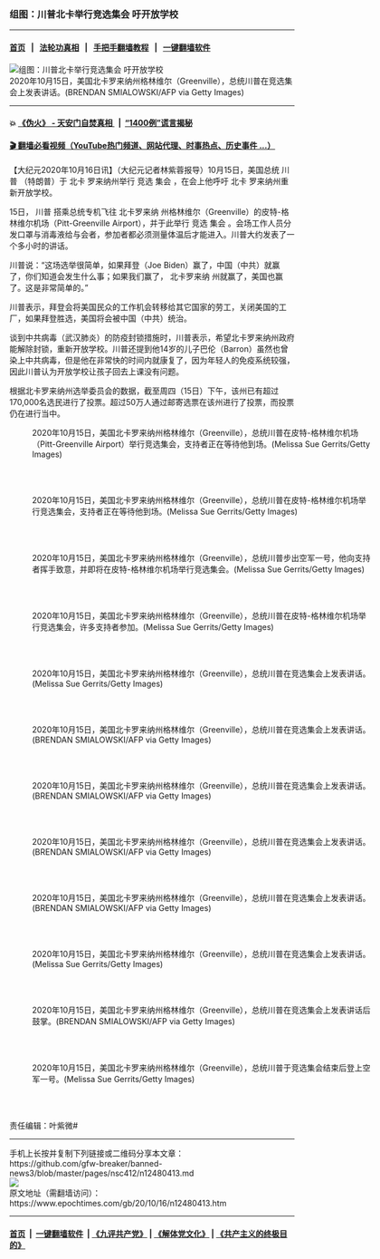 ### 组图：川普北卡举行竞选集会 吁开放学校
------------------------

#### [首页](https://github.com/gfw-breaker/banned-news3/blob/master/README.md) &nbsp;&nbsp;|&nbsp;&nbsp; [法轮功真相](https://github.com/begood0513/basic/blob/master/README.md)  &nbsp;&nbsp;|&nbsp;&nbsp; [手把手翻墙教程](https://github.com/gfw-breaker/guides/wiki)  &nbsp;&nbsp;|&nbsp;&nbsp; [一键翻墙软件](https://github.com/gfw-breaker/nogfw/blob/master/README.md)  



<div><img alt="组图：川普北卡举行竞选集会 吁开放学校" class="attachment-djy_600_400 size-djy_600_400 wp-post-image" src="https://i.epochtimes.com/assets/uploads/2020/10/GettyImages-1229091357-600x400.jpg"/>
<div class="caption">
 2020年10月15日，美国北卡罗来纳州格林维尔（Greenville），总统川普在竞选集会上发表讲话。(BRENDAN SMIALOWSKI/AFP via Getty Images)
</div></div><hr/>

#### 💥 [《伪火》 - 天安门自焚真相 ](http://158.247.195.190:10000/videos/blog/weihuo.html)&nbsp; |&nbsp; [“1400例”谎言揭秘  ](http://158.247.195.190:10000/videos/blog/jiexi1400.html)

#### [ 🎬  翻墙必看视频（YouTube热门频道、网站代理、时事热点、历史事件 ...）](https://github.com/gfw-breaker/links/blob/master/banned.md)

<div><p>
 【大纪元2020年10月16日讯】（大纪元记者林紫蓉报导）10月15日，美国总统
 <ok href="https://www.epochtimes.com/gb/tag/%E5%B7%9D%E6%99%AE.html">
  川普
 </ok>
 （特朗普）于
 <ok href="https://www.epochtimes.com/gb/tag/%E5%8C%97%E5%8D%A1.html">
  北卡
 </ok>
 罗来纳州举行
 <ok href="https://www.epochtimes.com/gb/tag/%E7%AB%9E%E9%80%89.html">
  竞选
 </ok>
 <ok href="https://www.epochtimes.com/gb/tag/%E9%9B%86%E4%BC%9A.html">
  集会
 </ok>
 ，在会上他呼吁
 <ok href="https://www.epochtimes.com/gb/tag/%E5%8C%97%E5%8D%A1.html">
  北卡
 </ok>
 罗来纳州重新开放学校。
</p>
<p>
 15日，
 <ok href="https://www.epochtimes.com/gb/tag/%E5%B7%9D%E6%99%AE.html">
  川普
 </ok>
 搭乘总统专机飞往
 <ok href="https://www.epochtimes.com/gb/tag/%E5%8C%97%E5%8D%A1%E7%BD%97%E6%9D%A5%E7%BA%B3.html">
  北卡罗来纳
 </ok>
 州格林维尔（Greenville）的皮特-格林维尔机场（Pitt-Greenville Airport），并于此举行
 <ok href="https://www.epochtimes.com/gb/tag/%E7%AB%9E%E9%80%89.html">
  竞选
 </ok>
 <ok href="https://www.epochtimes.com/gb/tag/%E9%9B%86%E4%BC%9A.html">
  集会
 </ok>
 。会场工作人员分发口罩与消毒液给与会者，参加者都必须测量体温后才能进入。川普大约发表了一个多小时的讲话。
</p>
<p>
 川普说：“这场选举很简单，如果拜登（Joe Biden）赢了，中国（中共）就赢了，你们知道会发生什么事；如果我们赢了，
 <ok href="https://www.epochtimes.com/gb/tag/%E5%8C%97%E5%8D%A1%E7%BD%97%E6%9D%A5%E7%BA%B3.html">
  北卡罗来纳
 </ok>
 州就赢了，美国也赢了。这是非常简单的。”
</p>
<p>
 川普表示，拜登会将美国民众的工作机会转移给其它国家的劳工，关闭美国的工厂，如果拜登胜选，美国将会被中国（中共）统治。
</p>
<p>
 谈到中共病毒（武汉肺炎）的防疫封锁措施时，川普表示，希望北卡罗来纳州政府能解除封锁，重新开放学校。川普还提到他14岁的儿子巴伦（Barron）虽然也曾染上中共病毒，但是他在非常快的时间内就康复了，因为年轻人的免疫系统较强，因此川普认为开放学校让孩子回去上课没有问题。
</p>
<p>
 根据北卡罗来纳州选举委员会的数据，截至周四（15日）下午，该州已有超过170,000名选民进行了投票。超过50万人通过邮寄选票在该州进行了投票，而投票仍在进行当中。
</p>
<figure class="wp-caption aligncenter" id="attachment_12480418" style="width: 600px">
 <ok href="https://i.epochtimes.com/assets/uploads/2020/10/GettyImages-1229092085.jpg">
  <img alt="" class="size-large wp-image-12480418" src="https://i.epochtimes.com/assets/uploads/2020/10/GettyImages-1229092085-600x400.jpg"/>
 </ok>
 <br/><figcaption class="wp-caption-text">
  2020年10月15日，美国北卡罗来纳州格林维尔（Greenville），总统川普在皮特-格林维尔机场（Pitt-Greenville Airport）举行竞选集会，支持者正在等待他到场。(Melissa Sue Gerrits/Getty Images)
 </figcaption><br/>
</figure><br/>
<figure class="wp-caption aligncenter" id="attachment_12480421" style="width: 600px">
 <ok href="https://i.epochtimes.com/assets/uploads/2020/10/GettyImages-1229091954.jpg">
  <img alt="" class="size-large wp-image-12480421" src="https://i.epochtimes.com/assets/uploads/2020/10/GettyImages-1229091954-600x400.jpg"/>
 </ok>
 <br/><figcaption class="wp-caption-text">
  2020年10月15日，美国北卡罗来纳州格林维尔（Greenville），总统川普在皮特-格林维尔机场举行竞选集会，支持者正在等待他到场。(Melissa Sue Gerrits/Getty Images)
 </figcaption><br/>
</figure><br/>
<figure class="wp-caption aligncenter" id="attachment_12480424" style="width: 600px">
 <ok href="https://i.epochtimes.com/assets/uploads/2020/10/GettyImages-1229092801.jpg">
  <img alt="" class="size-large wp-image-12480424" src="https://i.epochtimes.com/assets/uploads/2020/10/GettyImages-1229092801-600x327.jpg"/>
 </ok>
 <br/><figcaption class="wp-caption-text">
  2020年10月15日，美国北卡罗来纳州格林维尔（Greenville），总统川普步出空军一号，他向支持者挥手致意，并即将在皮特-格林维尔机场举行竞选集会。(Melissa Sue Gerrits/Getty Images)
 </figcaption><br/>
</figure><br/>
<figure class="wp-caption aligncenter" id="attachment_12480426" style="width: 600px">
 <ok href="https://i.epochtimes.com/assets/uploads/2020/10/GettyImages-1229093091.jpg">
  <img alt="" class="size-large wp-image-12480426" src="https://i.epochtimes.com/assets/uploads/2020/10/GettyImages-1229093091-600x400.jpg"/>
 </ok>
 <br/><figcaption class="wp-caption-text">
  2020年10月15日，美国北卡罗来纳州格林维尔（Greenville），总统川普在皮特-格林维尔机场举行竞选集会，许多支持者参加。(Melissa Sue Gerrits/Getty Images)
 </figcaption><br/>
</figure><br/>
<figure class="wp-caption aligncenter" id="attachment_12480427" style="width: 600px">
 <ok href="https://i.epochtimes.com/assets/uploads/2020/10/GettyImages-1229093146.jpg">
  <img alt="" class="size-large wp-image-12480427" src="https://i.epochtimes.com/assets/uploads/2020/10/GettyImages-1229093146-600x400.jpg"/>
 </ok>
 <br/><figcaption class="wp-caption-text">
  2020年10月15日，美国北卡罗来纳州格林维尔（Greenville），总统川普在竞选集会上发表讲话。(Melissa Sue Gerrits/Getty Images)
 </figcaption><br/>
</figure><br/>
<figure class="wp-caption aligncenter" id="attachment_12480428" style="width: 600px">
 <ok href="https://i.epochtimes.com/assets/uploads/2020/10/GettyImages-1229091362.jpg">
  <img alt="" class="size-large wp-image-12480428" src="https://i.epochtimes.com/assets/uploads/2020/10/GettyImages-1229091362-600x400.jpg"/>
 </ok>
 <br/><figcaption class="wp-caption-text">
  2020年10月15日，美国北卡罗来纳州格林维尔（Greenville），总统川普在竞选集会上发表讲话。(BRENDAN SMIALOWSKI/AFP via Getty Images)
 </figcaption><br/>
</figure><br/>
<figure class="wp-caption aligncenter" id="attachment_12480430" style="width: 600px">
 <ok href="https://i.epochtimes.com/assets/uploads/2020/10/GettyImages-1229091310.jpg">
  <img alt="" class="size-large wp-image-12480430" src="https://i.epochtimes.com/assets/uploads/2020/10/GettyImages-1229091310-600x400.jpg"/>
 </ok>
 <br/><figcaption class="wp-caption-text">
  2020年10月15日，美国北卡罗来纳州格林维尔（Greenville），总统川普在竞选集会上发表讲话。(BRENDAN SMIALOWSKI/AFP via Getty Images)
 </figcaption><br/>
</figure><br/>
<figure class="wp-caption aligncenter" id="attachment_12480432" style="width: 600px">
 <ok href="https://i.epochtimes.com/assets/uploads/2020/10/GettyImages-1229091299.jpg">
  <img alt="" class="size-large wp-image-12480432" src="https://i.epochtimes.com/assets/uploads/2020/10/GettyImages-1229091299-600x400.jpg"/>
 </ok>
 <br/><figcaption class="wp-caption-text">
  2020年10月15日，美国北卡罗来纳州格林维尔（Greenville），总统川普在竞选集会上发表讲话。(BRENDAN SMIALOWSKI/AFP via Getty Images)
 </figcaption><br/>
</figure><br/>
<figure class="wp-caption aligncenter" id="attachment_12480434" style="width: 600px">
 <ok href="https://i.epochtimes.com/assets/uploads/2020/10/GettyImages-1229091239.jpg">
  <img alt="" class="size-large wp-image-12480434" src="https://i.epochtimes.com/assets/uploads/2020/10/GettyImages-1229091239-600x400.jpg"/>
 </ok>
 <br/><figcaption class="wp-caption-text">
  2020年10月15日，美国北卡罗来纳州格林维尔（Greenville），总统川普在竞选集会上发表讲话。(BRENDAN SMIALOWSKI/AFP via Getty Images)
 </figcaption><br/>
</figure><br/>
<figure class="wp-caption aligncenter" id="attachment_12480436" style="width: 600px">
 <ok href="https://i.epochtimes.com/assets/uploads/2020/10/GettyImages-1229092802.jpg">
  <img alt="" class="size-large wp-image-12480436" src="https://i.epochtimes.com/assets/uploads/2020/10/GettyImages-1229092802-600x347.jpg"/>
 </ok>
 <br/><figcaption class="wp-caption-text">
  2020年10月15日，美国北卡罗来纳州格林维尔（Greenville），总统川普在竞选集会上发表讲话。(Melissa Sue Gerrits/Getty Images)
 </figcaption><br/>
</figure><br/>
<figure class="wp-caption aligncenter" id="attachment_12480437" style="width: 600px">
 <ok href="https://i.epochtimes.com/assets/uploads/2020/10/GettyImages-1229093338.jpg">
  <img alt="" class="size-large wp-image-12480437" src="https://i.epochtimes.com/assets/uploads/2020/10/GettyImages-1229093338-600x400.jpg"/>
 </ok>
 <br/><figcaption class="wp-caption-text">
  2020年10月15日，美国北卡罗来纳州格林维尔（Greenville），总统川普在竞选集会上发表讲话后鼓掌。(BRENDAN SMIALOWSKI/AFP via Getty Images)
 </figcaption><br/>
</figure><br/>
<figure class="wp-caption aligncenter" id="attachment_12480440" style="width: 600px">
 <ok href="https://i.epochtimes.com/assets/uploads/2020/10/GettyImages-1229092877.jpg">
  <img alt="" class="size-large wp-image-12480440" src="https://i.epochtimes.com/assets/uploads/2020/10/GettyImages-1229092877-600x357.jpg"/>
 </ok>
 <br/><figcaption class="wp-caption-text">
  2020年10月15日，美国北卡罗来纳州格林维尔（Greenville），总统川普于竞选集会结束后登上空军一号。(Melissa Sue Gerrits/Getty Images)
 </figcaption><br/>
</figure><br/>
<p>
 责任编辑：叶紫微#
</p>
</div>
<hr/>
手机上长按并复制下列链接或二维码分享本文章：<br/>
https://github.com/gfw-breaker/banned-news3/blob/master/pages/nsc412/n12480413.md <br/>
<a href='https://github.com/gfw-breaker/banned-news3/blob/master/pages/nsc412/n12480413.md'><img src='https://github.com/gfw-breaker/banned-news3/blob/master/pages/nsc412/n12480413.md.png'/></a> <br/>
原文地址（需翻墙访问）：https://www.epochtimes.com/gb/20/10/16/n12480413.htm


------------------------
#### [首页](https://github.com/gfw-breaker/banned-news3/blob/master/README.md) &nbsp;|&nbsp; [一键翻墙软件](https://github.com/gfw-breaker/nogfw/blob/master/README.md) &nbsp;| [《九评共产党》](https://github.com/gfw-breaker/9ping.md/blob/master/README.md#九评之一评共产党是什么) | [《解体党文化》](https://github.com/gfw-breaker/jtdwh.md/blob/master/README.md) | [《共产主义的终极目的》](https://github.com/gfw-breaker/gczydzjmd.md/blob/master/README.md)


<img src='http://gfw-breaker.win/banned-news3/pages/nsc412/n12480413.md' width='0px' height='0px'/>